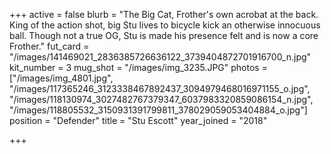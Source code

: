 +++
active = false
blurb = "The Big Cat, Frother's own acrobat at the back. King of the action shot, big Stu lives to bicycle kick an otherwise innocuous ball. Though not a true OG, Stu is made his presence felt and is now a core Frother."
fut_card = "/images/141469021_2836385726636122_3739404872701916700_n.jpg"
kit_number = 3
mug_shot = "/images/img_3235.JPG"
photos = ["/images/img_4801.jpg", "/images/117365246_3123338467892437_3094979468016971155_o.jpg", "/images/118130974_3027482767379347_6037983320859086154_n.jpg", "/images/118805532_3150931391799811_378029059053404884_o.jpg"]
position = "Defender"
title = "Stu Escott"
year_joined = "2018"

+++
